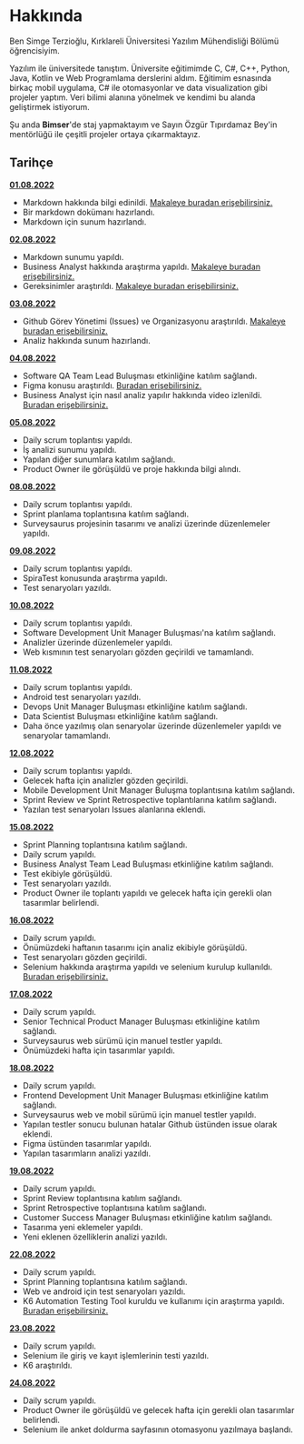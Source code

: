 # Hakkında

Ben Simge Terzioğlu, Kırklareli Üniversitesi Yazılım Mühendisliği Bölümü öğrencisiyim.

Yazılım ile üniversitede tanıştım. Üniversite eğitimimde C, C#, C++, Python, Java, Kotlin ve Web Programlama derslerini aldım. Eğitimim esnasında birkaç mobil uygulama, C# ile otomasyonlar ve data visualization gibi projeler yaptım. Veri bilimi alanına yönelmek ve kendimi bu alanda geliştirmek istiyorum.

Şu anda **Bimser**'de staj yapmaktayım ve Sayın Özgür Tıpırdamaz Bey'in mentörlüğü ile çeşitli projeler ortaya çıkarmaktayız.

## Tarihçe

[**01.08.2022**](https://github.com/bimser-intern/docs/issues/95)

- Markdown hakkında bilgi edinildi. [Makaleye buradan erişebilirsiniz.](https://app.patika.dev/courses/git/markdown-nedir-nasil-kullaniriz-)
- Bir markdown dokümanı hazırlandı.
- Markdown için sunum hazırlandı.

[**02.08.2022**](https://github.com/bimser-intern/docs/issues/95)

- Markdown sunumu yapıldı.
- Business Analyst hakkında araştırma yapıldı. [Makaleye buradan erişebilirsiniz.](https://www.linkedin.com/pulse/yazılım-ihtiyaçları-analisti-iş-tanımı-onur-özcan/?originalSubdomain=tr)
- Gereksinimler araştırıldı. [Makaleye buradan erişebilirsiniz.](https://ba-works.com/blog/gereksinimlerin-dokumantasyonu-hakkinda-merak-edilenler/)

[**03.08.2022**](https://github.com/bimser-intern/docs/issues/95)

- Github Görev Yönetimi (Issues) ve Organizasyonu araştırıldı. [Makaleye buradan erişebilirsiniz.](https://medium.com/@noteCe/5-github-görev-yönetimi-i̇ssues-ve-organizasyon-1277ef74b409)
- Analiz hakkında sunum hazırlandı.

[**04.08.2022**](https://github.com/bimser-intern/docs/issues/126)

- Software QA Team Lead Buluşması etkinliğine katılım sağlandı.
- Figma konusu araştırıldı. [Buradan erişebilirsiniz.](https://www.youtube.com/watch?v=Mw0hEbjFL78)
- Business Analyst için nasıl analiz yapılır hakkında video izlenildi. [Buradan erişebilirsiniz.](https://www.youtube.com/watch?v=ji1sEscrqZs)

[**05.08.2022**](https://github.com/bimser-intern/docs/issues/164)

- Daily scrum toplantısı yapıldı.
- İş analizi sunumu yapıldı.
- Yapılan diğer sunumlara katılım sağlandı.
- Product Owner ile görüşüldü ve proje hakkında bilgi alındı.

[**08.08.2022**](https://github.com/bimser-intern/docs/issues/199)

- Daily scrum toplantısı yapıldı.
- Sprint planlama toplantısına katılım sağlandı.
- Surveysaurus projesinin tasarımı ve analizi üzerinde düzenlemeler yapıldı.

[**09.08.2022**](https://github.com/bimser-intern/docs/issues/212)

- Daily scrum toplantısı yapıldı.
- SpiraTest konusunda araştırma yapıldı.
- Test senaryoları yazıldı.

[**10.08.2022**](https://github.com/bimser-intern/docs/issues/239)

- Daily scrum toplantısı yapıldı.
- Software Development Unit Manager Buluşması'na katılım sağlandı.
- Analizler üzerinde düzenlemeler yapıldı.
- Web kısmının test senaryoları gözden geçirildi ve tamamlandı. 

[**11.08.2022**](https://github.com/bimser-intern/docs/issues/266)

- Daily scrum toplantısı yapıldı.
- Android test senaryoları yazıldı.
- Devops Unit Manager Buluşması etkinliğine katılım sağlandı.
- Data Scientist Buluşması etkinliğine katılım sağlandı.
- Daha önce yazılmış olan senaryolar üzerinde düzenlemeler yapıldı ve senaryolar tamamlandı.

[**12.08.2022**](https://github.com/bimser-intern/docs/issues/302)

- Daily scrum toplantısı yapıldı.
- Gelecek hafta için analizler gözden geçirildi.
- Mobile Development Unit Manager Buluşma toplantısına katılım sağlandı.
- Sprint Review ve Sprint Retrospective toplantılarına katılım sağlandı.
- Yazılan test senaryoları Issues alanlarına eklendi.

[**15.08.2022**](https://github.com/bimser-intern/docs/issues/325)

- Sprint Planning toplantısına katılım sağlandı.
- Daily scrum yapıldı.
- Business Analyst Team Lead Buluşması etkinliğine katılım sağlandı.
- Test ekibiyle görüşüldü.
- Test senaryoları yazıldı.
- Product Owner ile toplantı yapıldı ve gelecek hafta için gerekli olan tasarımlar belirlendi.

[**16.08.2022**](https://github.com/bimser-intern/docs/issues/340)

- Daily scrum yapıldı.
- Önümüzdeki haftanın tasarımı için analiz ekibiyle görüşüldü.
- Test senaryoları gözden geçirildi.
- Selenium hakkında araştırma yapıldı ve selenium kurulup kullanıldı. [Buradan erişebilirsiniz.](https://www.udemy.com/course/sifirdan-ileri-seviyeye-python/learn/lecture/13447814#overview)

[**17.08.2022**](https://github.com/bimser-intern/docs/issues/354)

- Daily scrum yapıldı.
- Senior Technical Product Manager Buluşması etkinliğine katılım sağlandı.
- Surveysaurus web sürümü için manuel testler yapıldı.
- Önümüzdeki hafta için tasarımlar yapıldı.

[**18.08.2022**](https://github.com/bimser-intern/docs/issues/364)

- Daily scrum yapıldı.
- Frontend Development Unit Manager Buluşması etkinliğine katılım sağlandı.
- Surveysaurus web ve mobil sürümü için manuel testler yapıldı.
- Yapılan testler sonucu bulunan hatalar Github üstünden issue olarak eklendi.
- Figma üstünden tasarımlar yapıldı.
- Yapılan tasarımların analizi yazıldı.

[**19.08.2022**](https://github.com/bimser-intern/docs/issues/386)

- Daily scrum yapıldı.
- Sprint Review toplantısına katılım sağlandı.
- Sprint Retrospective toplantısına katılım sağlandı.
- Customer Success Manager Buluşması etkinliğine katılım sağlandı.
- Tasarıma yeni eklemeler yapıldı.
- Yeni eklenen özelliklerin analizi yazıldı.

[**22.08.2022**](https://github.com/bimser-intern/docs/issues/403)

- Daily scrum yapıldı.
- Sprint Planning toplantısına katılım sağlandı.
- Web ve android için test senaryoları yazıldı.
- K6 Automation Testing Tool kuruldu ve kullanımı için araştırma yapıldı. [Buradan erişebilirsiniz.](https://k6.io/docs/getting-started/installation/)

[**23.08.2022**](https://github.com/bimser-intern/docs/issues/417)

- Daily scrum yapıldı.
- Selenium ile giriş ve kayıt işlemlerinin testi yazıldı.
- K6 araştırıldı.

[**24.08.2022**](https://github.com/bimser-intern/docs/issues/434)

- Daily scrum yapıldı.
- Product Owner ile görüşüldü ve gelecek hafta için gerekli olan tasarımlar belirlendi.
- Selenium ile anket doldurma sayfasının otomasyonu yazılmaya başlandı.